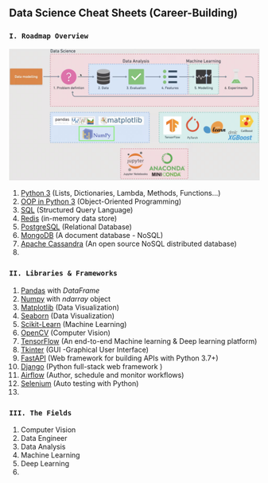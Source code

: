 ## Data Science Cheat Sheets (Career-Building)

### `I. Roadmap Overview`
![DS-Roadmap Overview](assets/images/DS-Roadmap.png)

1. [Python 3](https://mode.com/python-tutorial/python-basics/) (Lists, Dictionaries, Lambda, Methods, Functions...)
2. [OOP in Python 3](https://www.tutorialspoint.com/python3/python_classes_objects.htm) (Object-Oriented Programming)
3. [SQL](https://mode.com/sql-tutorial/introduction-to-sql/) (Structured Query Language)
4. [Redis](https://redis.io/) (in-memory data store)
5. [PostgreSQL](https://www.postgresql.org/) (Relational Database)
6. [MongoDB](https://www.mongodb.com/) (A document database - NoSQL)
7. [Apache Cassandra](https://cassandra.apache.org/_/index.html) (An open source NoSQL distributed database)
8. 

### `II. Libraries & Frameworks`
1. [Pandas](https://pandas.pydata.org/) with *DataFrame*
2. [Numpy](https://numpy.org/) with *ndarray* object
3. [Matplotlib](https://matplotlib.org/) (Data Visualization)
4. [Seaborn](https://seaborn.pydata.org/) (Data Visualization)
5. [Scikit-Learn](https://scikit-learn.org/stable/) (Machine Learning)
6. [OpenCV](https://opencv.org/) (Computer Vision)
7. [TensorFlow](https://www.tensorflow.org/) (An end-to-end Machine learning & Deep learning platform)
8. [Tkinter](https://wiki.python.org/moin/TkInter) (GUI -Graphical User Interface)
9. [FastAPI](https://fastapi.tiangolo.com/) (Web framework for building APIs with Python 3.7+)
10. [Django](https://www.djangoproject.com/) (Python full-stack web framework )
11. [Airflow](https://airflow.apache.org/) (Author, schedule and monitor workflows)
12. [Selenium](https://selenium-python.readthedocs.io/index.html) (Auto testing with Python)
13. 

### `III. The Fields`
1. Computer Vision
2. Data Engineer
3. Data Analysis
4. Machine Learning
5. Deep Learning
6. 
